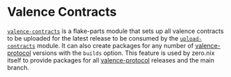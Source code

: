 # Valence Contracts

[`valence-contracts`](https://github.com/timewave-computer/zero.nix/blob/main/flakeModules/valence-contracts.nix)
is a flake-parts module that sets up all valence contracts to be uploaded for the latest release to be consumed by the [`upload-contracts`](./upload-contracts.md) module. It can also create packages for any number of
[valence-protocol](https://github.com/timewave-computer/valence-protocol)
versions with the `builds` option. This feature is used by zero.nix itself to provide packages for all
[valence-protocol](https://github.com/timewave-computer/valence-protocol)
releases and the main branch.
